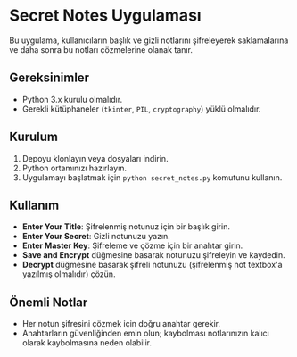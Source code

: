 # Secret Notes Uygulaması

Bu uygulama, kullanıcıların başlık ve gizli notlarını şifreleyerek saklamalarına ve daha sonra bu notları çözmelerine olanak tanır.

## Gereksinimler

- Python 3.x kurulu olmalıdır.
- Gerekli kütüphaneler (`tkinter`, `PIL`, `cryptography`) yüklü olmalıdır.

## Kurulum

1. Depoyu klonlayın veya dosyaları indirin.
2. Python ortamınızı hazırlayın.
3. Uygulamayı başlatmak için `python secret_notes.py` komutunu kullanın.

## Kullanım

- **Enter Your Title**: Şifrelenmiş notunuz için bir başlık girin.
- **Enter Your Secret**: Gizli notunuzu yazın.
- **Enter Master Key**: Şifreleme ve çözme için bir anahtar girin.
- **Save and Encrypt** düğmesine basarak notunuzu şifreleyin ve kaydedin.
- **Decrypt** düğmesine basarak şifreli notunuzu (şifrelenmiş not textbox'a yazılmış olmalıdır) çözün.

## Önemli Notlar

- Her notun şifresini çözmek için doğru anahtar gerekir.
- Anahtarların güvenliğinden emin olun; kaybolması notlarınızın kalıcı olarak kaybolmasına neden olabilir.

